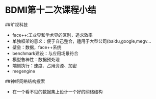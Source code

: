 # BDMI第十二次课程小结

##旷视科技

- face++:工业界和学术界的区别，追求效率
- 单独框架的意义：便于自己整合，适用于大型公司(baidu,google,megv...
- 壁垒：数据，face++系统
- benchmark建设：与应用场景符合
- 模型鲁棒性：数据预处理
- 端侧执行：速度、占用资源、加密
- megengine

##神经网络结构搜索

- 在一个看不见的数据集上设计一个好的网络结构